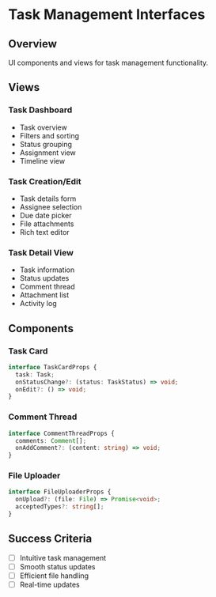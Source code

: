 # Task Management Interfaces

## Overview
UI components and views for task management functionality.

## Views

### Task Dashboard
- Task overview
- Filters and sorting
- Status grouping
- Assignment view
- Timeline view

### Task Creation/Edit
- Task details form
- Assignee selection
- Due date picker
- File attachments
- Rich text editor

### Task Detail View
- Task information
- Status updates
- Comment thread
- Attachment list
- Activity log

## Components

### Task Card
```typescript
interface TaskCardProps {
  task: Task;
  onStatusChange?: (status: TaskStatus) => void;
  onEdit?: () => void;
}
```

### Comment Thread
```typescript
interface CommentThreadProps {
  comments: Comment[];
  onAddComment?: (content: string) => void;
}
```

### File Uploader
```typescript
interface FileUploaderProps {
  onUpload?: (file: File) => Promise<void>;
  acceptedTypes?: string[];
}
```

## Success Criteria
- [ ] Intuitive task management
- [ ] Smooth status updates
- [ ] Efficient file handling
- [ ] Real-time updates 